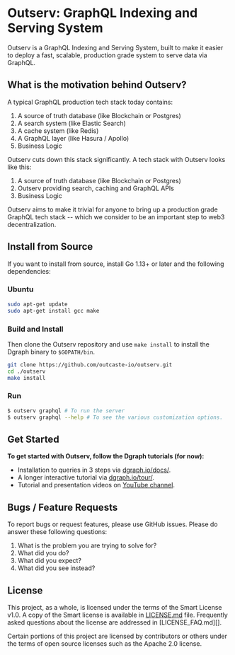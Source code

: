 # Outserv: GraphQL Indexing and Serving System

Outserv is a GraphQL Indexing and Serving System, built to make it easier to
deploy a fast, scalable, production grade system to serve data via GraphQL.

## What is the motivation behind Outserv?

A typical GraphQL production tech stack today contains:

1. A source of truth database (like Blockchain or Postgres)
1. A search system (like Elastic Search)
1. A cache system (like Redis)
1. A GraphQL layer (like Hasura / Apollo)
1. Business Logic

Outserv cuts down this stack significantly. A tech stack with Outserv looks like
this:

1. A source of truth database (like Blockchain or Postgres)
1. Outserv providing search, caching and GraphQL APIs
1. Business Logic

Outserv aims to make it trivial for anyone to bring up a production grade
GraphQL tech stack -- which we consider to be an important step to web3
decentralization.

## Install from Source

If you want to install from source, install Go 1.13+ or later and the following dependencies:

### Ubuntu

```bash
sudo apt-get update
sudo apt-get install gcc make
```

### Build and Install

Then clone the Outserv repository and use `make install` to install the Dgraph binary to `$GOPATH/bin`.

```bash
git clone https://github.com/outcaste-io/outserv.git
cd ./outserv
make install
```

### Run

```bash
$ outserv graphql # To run the server
$ outserv graphql --help # To see the various customization options.
```

## Get Started
**To get started with Outserv, follow the Dgraph tutorials (for now):**

- Installation to queries in 3 steps via [dgraph.io/docs/](https://dgraph.io/docs/get-started/).
- A longer interactive tutorial via [dgraph.io/tour/](https://dgraph.io/tour/).
- Tutorial and
presentation videos on [YouTube channel](https://www.youtube.com/channel/UCghE41LR8nkKFlR3IFTRO4w/featured).

## Bugs / Feature Requests

To report bugs or request features, please use GitHub issues. Please do answer these
following questions:

1. What is the problem you are trying to solve for?
2. What did you do?
3. What did you expect?
4. What did you see instead?

## License

This project, as a whole, is licensed under the terms of the Smart License v1.0.
A copy of the Smart license is available in [LICENSE.md](LICENSE.md) file.
Frequently asked questions about the license are addressed in [LICENSE_FAQ.md][].

Certain portions of this project are licensed by contributors or others
under the terms of open source licenses such as the Apache 2.0 license.
